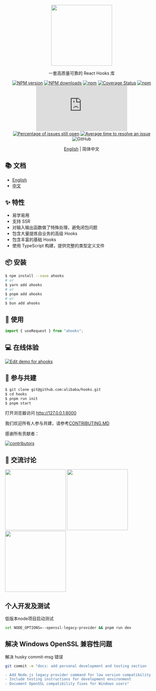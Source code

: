 <p align="center">
  <a href="https://ahooks.js.org">
    <img width="200" src="https://ahooks.js.org/logo.svg">
  </a>
</p>

<div align="center">

一套高质量可靠的 React Hooks 库

[![NPM version][image-1]][1]
[![NPM downloads][image-2]][2]
[![npm](https://img.shields.io/npm/dw/ahooks-v2?label=downloads%28v2%29)](https://www.npmjs.com/package/ahooks-v2)
[![Coverage Status](https://coveralls.io/repos/github/alibaba/hooks/badge.svg?branch=master)](https://coveralls.io/github/alibaba/hooks?branch=master)
[![npm](https://img.shields.io/github/issues/alibaba/hooks)](https://github.com/alibaba/hooks/issues)
![gzip size](https://img.badgesize.io/https:/unpkg.com/ahooks/dist/ahooks.js?label=gzip%20size&compression=gzip)
[![Percentage of issues still open](http://isitmaintained.com/badge/open/alibaba/hooks.svg)](http://isitmaintained.com/project/alibaba/hooks "Percentage of issues still open")
[![Average time to resolve an issue](http://isitmaintained.com/badge/resolution/alibaba/hooks.svg)](http://isitmaintained.com/project/alibaba/hooks "Average time to resolve an issue")
![GitHub](https://img.shields.io/github/license/alibaba/hooks)

[English](https://github.com/alibaba/hooks/blob/master/README.md) | 简体中文

</div>

## 📚 文档

- [English](https://ahooks.js.org/)
- [中文](https://ahooks.js.org/zh-CN/)

## ✨ 特性

- 易学易用
- 支持 SSR
- 对输入输出函数做了特殊处理，避免闭包问题
- 包含大量提炼自业务的高级 Hooks
- 包含丰富的基础 Hooks
- 使用 TypeScript 构建，提供完整的类型定义文件

## 📦 安装

```bash
$ npm install --save ahooks
# or
$ yarn add ahooks
# or
$ pnpm add ahooks
# or
$ bun add ahooks
```

## 🔨 使用

```js
import { useRequest } from "ahooks";
```

## 💻 在线体验

[![Edit demo for ahooks](https://codesandbox.io/static/img/play-codesandbox.svg)](https://codesandbox.io/s/demo-for-ahooks-forked-fg79k?file=/src/App.js)

## 🤝 参与共建

```bash
$ git clone git@github.com:alibaba/hooks.git
$ cd hooks
$ pnpm run init
$ pnpm start
```

打开浏览器访问 http://127.0.0.1:8000

我们欢迎所有人参与共建，请参考[CONTRIBUTING.MD](https://github.com/alibaba/hooks/blob/master/CONTRIBUTING.zh-CN.MD)

感谢所有贡献者：

<a href="https://github.com/alibaba/hooks/graphs/contributors">
  <img src="https://opencollective.com/ahooks/contributors.svg?width=960&button=false" alt="contributors" />
</a>

## 👥 交流讨论

<img src="https://github.com/user-attachments/assets/0ba7a370-2a69-442f-b746-9eb16bbbc46c" width="200" style='display:inline' />
<img src="https://github.com/user-attachments/assets/a08693d3-bfcc-4aca-b2b0-2d9c23012858" width="200" style='display:inline' />
<img src="https://github.com/user-attachments/assets/15a505a7-06d1-4e72-ab02-6fad968323f1" width="200" style='display:inline' />

[1]: https://www.npmjs.com/package/ahooks
[2]: https://npmjs.org/package/ahooks
[image-1]: https://img.shields.io/npm/v/ahooks.svg?style=flat
[image-2]: https://img.shields.io/npm/dw/ahooks.svg?style=flat

## 个人开发及测试
低版本node项目启动测试
```bash
set NODE_OPTIONS=--openssl-legacy-provider && pnpm run dev
```
## 解决 Windows OpenSSL 兼容性问题
解决 husky commit-msg 错误
```bash
git commit -m "docs: add personal development and testing section

- Add Node.js legacy provider command for low version compatibility
- Include testing instructions for development environment
- Document OpenSSL compatibility fixes for Windows users"
```
